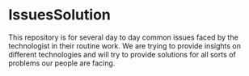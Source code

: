# IssuesSolution

This repository is for several day to day common issues faced by the technologist in their routine work. We are trying to provide insights on different technologies
and will try to provide solutions for all sorts of problems our people are facing.
